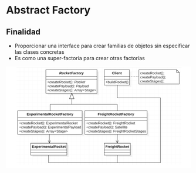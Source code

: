 # Abstract Factory

## Finalidad

* Proporcionar una interface para crear familias de objetos sin especificar las clases concretas 
* Es como una super-factoría para crear otras factorías

![Abstract Factory pattern](pattern.png)
